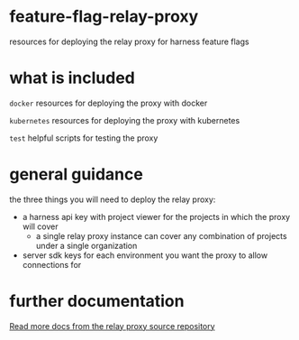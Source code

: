 # feature-flag-relay-proxy

resources for deploying the relay proxy for harness feature flags

# what is included

`docker` resources for deploying the proxy with docker

`kubernetes` resources for deploying the proxy with kubernetes

`test` helpful scripts for testing the proxy

# general guidance

the three things you will need to deploy the relay proxy:
- a harness api key with project viewer for the projects in which the proxy will cover
  - a single relay proxy instance can cover any combination of projects under a single organization
- server sdk keys for each environment you want the proxy to allow connections for

# further documentation

[Read more docs from the relay proxy source repository](https://github.com/harness/ff-proxy/blob/main/docs/configuration.md)
